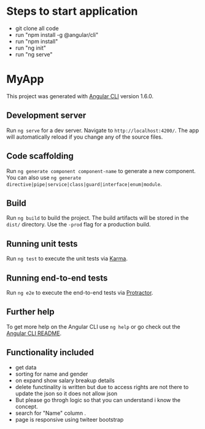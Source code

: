 # Steps to start application
- git clone all code
- run "npm install -g @angular/cli"
- run "npm install"
- run "ng init"
- run "ng serve"

# MyApp

This project was generated with [Angular CLI](https://github.com/angular/angular-cli) version 1.6.0.

## Development server

Run `ng serve` for a dev server. Navigate to `http://localhost:4200/`. The app will automatically reload if you change any of the source files.

## Code scaffolding

Run `ng generate component component-name` to generate a new component. You can also use `ng generate directive|pipe|service|class|guard|interface|enum|module`.

## Build

Run `ng build` to build the project. The build artifacts will be stored in the `dist/` directory. Use the `-prod` flag for a production build.

## Running unit tests

Run `ng test` to execute the unit tests via [Karma](https://karma-runner.github.io).

## Running end-to-end tests

Run `ng e2e` to execute the end-to-end tests via [Protractor](http://www.protractortest.org/).

## Further help

To get more help on the Angular CLI use `ng help` or go check out the [Angular CLI README](https://github.com/angular/angular-cli/blob/master/README.md).

## Functionality included 
- get data
- sorting for name and gender
- on expand show salary breakup details
- delete functinality is written but due to access rights are not there to update the json so it does not allow json
- But please go throgh   logic so that you can understand i know the concept.
- search for "Name" column .
- page is responsive using twiteer bootstrap
